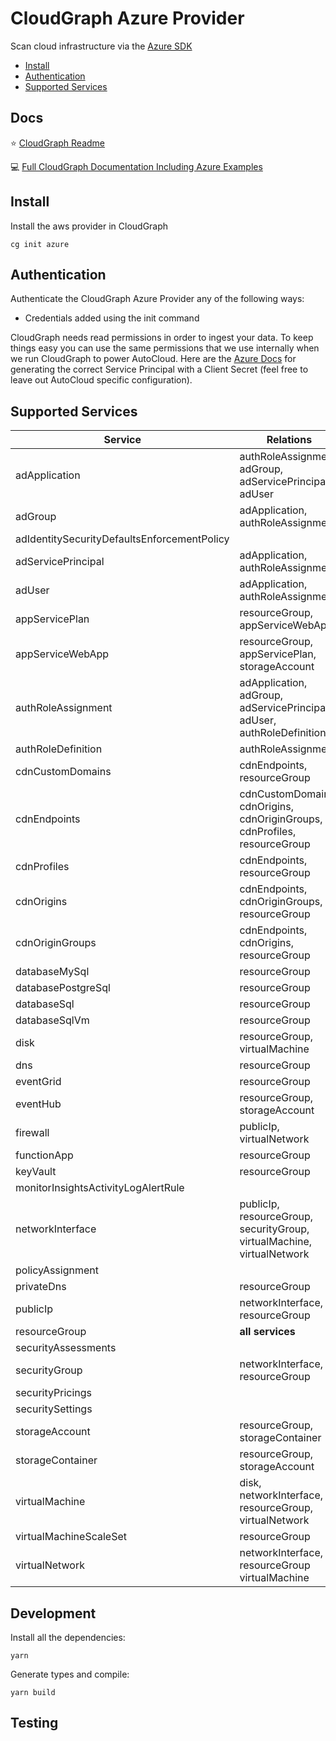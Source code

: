 # CloudGraph Azure Provider

Scan cloud infrastructure via the [Azure SDK](https://github.com/Azure/azure-sdk-for-js)

<!-- toc -->

- [Install](#install)
- [Authentication](#authentication)
- [Supported Services](#supported-services)
<!-- tocstop -->

## Docs

⭐ [CloudGraph Readme](https://github.com/cloudgraphdev/cli)

💻 [Full CloudGraph Documentation Including Azure Examples](https://docs.cloudgraph.dev)

## Install

Install the aws provider in CloudGraph

```console
cg init azure
```

## Authentication

Authenticate the CloudGraph Azure Provider any of the following ways:

- Credentials added using the init command

CloudGraph needs read permissions in order to ingest your data. To keep things easy you can use the same permissions that we use internally when we run CloudGraph to power AutoCloud. Here are the [Azure Docs](https://docs.autocloud.dev/connect-an-environment/azure) for generating the correct Service Principal with a Client Secret (feel free to leave out AutoCloud specific configuration).

## Supported Services

| Service                                     | Relations                                                                 |
| ------------------------------------------- | ------------------------------------------------------------------------- |
| adApplication                               | authRoleAssignment, adGroup, adServicePrincipal, adUser                   |
| adGroup                                     | adApplication, authRoleAssignment                                         |
| adIdentitySecurityDefaultsEnforcementPolicy |                                                                           |
| adServicePrincipal                          | adApplication, authRoleAssignment                                         |
| adUser                                      | adApplication, authRoleAssignment                                         |
| appServicePlan                              | resourceGroup, appServiceWebApp                                           |
| appServiceWebApp                            | resourceGroup, appServicePlan, storageAccount                             |
| authRoleAssignment                          | adApplication, adGroup, adServicePrincipal, adUser, authRoleDefinition    |
| authRoleDefinition                          | authRoleAssignment                                                        |
| cdnCustomDomains                            | cdnEndpoints, resourceGroup                                               |
| cdnEndpoints                                | cdnCustomDomains, cdnOrigins, cdnOriginGroups, cdnProfiles, resourceGroup |
| cdnProfiles                                 | cdnEndpoints, resourceGroup                                               |
| cdnOrigins                                  | cdnEndpoints, cdnOriginGroups, resourceGroup                              |
| cdnOriginGroups                             | cdnEndpoints, cdnOrigins, resourceGroup                                   |
| databaseMySql                               | resourceGroup                                                             |
| databasePostgreSql                          | resourceGroup                                                             |
| databaseSql                                 | resourceGroup                                                             |
| databaseSqlVm                               | resourceGroup                                                             |
| disk                                        | resourceGroup, virtualMachine                                             |
| dns                                         | resourceGroup                                                             |
| eventGrid                                   | resourceGroup                                                             |
| eventHub                                    | resourceGroup, storageAccount                                             |
| firewall                                    | publicIp, virtualNetwork                                                  |
| functionApp                                 | resourceGroup                                                             |
| keyVault                                    | resourceGroup                                                             |
| monitorInsightsActivityLogAlertRule         |                                                                           |
| networkInterface                            | publicIp, resourceGroup, securityGroup, virtualMachine, virtualNetwork    |
| policyAssignment                            |                                                                           |
| privateDns                                  | resourceGroup                                                             |
| publicIp                                    | networkInterface, resourceGroup                                           |
| resourceGroup                               | **all services**                                                          |
| securityAssessments                         |                                                                           |
| securityGroup                               | networkInterface, resourceGroup                                           |
| securityPricings                            |                                                                           |
| securitySettings                            |                                                                           |
| storageAccount                              | resourceGroup, storageContainer                                           |
| storageContainer                            | resourceGroup, storageAccount                                             |
| virtualMachine                              | disk, networkInterface, resourceGroup, virtualNetwork                     |
| virtualMachineScaleSet                      | resourceGroup                                                             |
| virtualNetwork                              | networkInterface, resourceGroup virtualMachine                            |

## Development

Install all the dependencies:

```console
yarn
```

Generate types and compile:

```console
yarn build
```

## Testing

<!-- testing -->

<!-- testingstop -->
